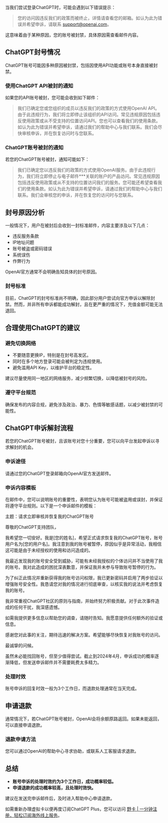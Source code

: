 当我们尝试登录ChatGPT时，可能会遇到以下错误提示：

> 您的访问因违反我们的政策而被终止，详情请查看您的邮箱。如认为此为错误并希望申诉，请联系 support@openai.com。

这意味着由于某种原因，您的账号被封禁，具体原因需查看邮件内容。

## ChatGPT封号情况

ChatGPT账号可能因多种原因被封禁，包括因使用API功能或账号本身直接被封禁。

### 使用ChatGPT API被封的通知

如果您的API账号被封，您可能会收到如下邮件：

> 我们已确定您或您组织的成员以违反我们的政策的方式使用OpenAI API。由于此违规行为，我们将立即停止该组织的API访问。常见违规原因包括违反使用政策或从不受支持的位置访问API。您也可以查看我们的使用条款。如认为此为错误并希望申诉，请通过我们的帮助中心与我们联系。我们会尽快审核申诉，并在恢复访问时与您联系。

### ChatGPT账号被封的通知

若您的ChatGPT账号被封，通知可能如下：

> 我们已确定您以违反我们的政策的方式使用OpenAI服务。由于此违规行为，我们将立即停止与电子邮件***关联的账户的产品访问。常见违规原因包括违反使用政策或从不支持的位置访问我们的服务。您可能还希望查看我们的使用条款。如认为此为错误并希望申诉，请通过我们的帮助中心与我们联系。我们会审核您的申诉，并在恢复您的访问时与您联系。

## 封号原因分析

一般情况下，用户在被封后会收到一封标准邮件，内容主要涉及以下几点：

- 违反服务条款
- IP地址问题
- 账号被盗或密码错误
- 系统误伤
- 作弊行为

OpenAI官方通常不会明确告知具体的封号原因。

### 封号标准

目前，ChatGPT的封号标准尚不明确，因此部分用户尝试向官方申诉以解除封禁。然而，并非所有申诉都能成功解封，且在更严重的情况下，充值金额可能无法退回。

## 合理使用ChatGPT的建议

### 避免切换网络

- 不要随意更换IP，特别是在封号高发区。
- 同时在多个地方登录可能会被判定为违规使用。
- 避免滥用API Key，以维护平台的稳定性。

建议尽量使用同一地区的网络服务，减少频繁切换，以降低被封号的风险。

### 遵守平台规范

确保发布的内容合规，避免涉及政治、暴力、色情等敏感话题，以减少被封禁的可能性。

## ChatGPT申诉解封流程

若您的ChatGPT账号被封，且该账号对您十分重要，您可以向平台发起申诉以寻求解封的机会。

### 申诉途径

请通过您的ChatGPT登录邮箱向OpenAI官方发送邮件。

### 申诉内容模板

在邮件中，您可以说明账号的重要性，表明您认为账号可能被盗用或误封，并保证将遵守平台规则。以下是一个申诉邮件的模板：


主题：请求立即审核并恢复我的ChatGPT账号

尊敬的ChatGPT支持团队，

我希望您一切安好。我是[您的姓名]，希望正式请求恢复我的ChatGPT账号，账号用户名为[您的用户名]。我注意到我的账号被暂停，原因似乎是异常活动，我相信这可能是由于未经授权的使用和访问造成的。

我最近发现我的账号安全受到威胁，可能有未经我授权的个体访问并不当使用了我的账号。我对此造成的困扰深表歉意，并保证我并未参与导致账号暂停的行为。

为了纠正此情况并重新获得我的账号访问权限，我已更新密码并启用了两步验证以增强账号安全性。我恳请您对我的情况进行彻底审查，以核实我的说法并考虑恢复我的账号。

我非常重视ChatGPT社区的原则与指南，并始终努力积极贡献。对于此次事件造成的任何干扰，我深感遗憾。

如需我提供更多信息以帮助您的调查，请随时告知。我愿意提供任何额外的验证或信息。

感谢您对此事的关注，期待迅速的解决方案。希望能够尽快恢复对我账号的访问。

最诚挚的问候。


虽然未必能找回账号，但至少值得尝试。截止到2024年4月，申诉成功的概率逐渐降低，但发送申诉邮件并不需要耗费太多精力。

### 处理时效

账号申诉的回复时效一般为3个工作日，而退款处理通常在当天完成。

## 申请退款

通常情况下，若ChatGPT账号被封，OpenAI会将余额原路返回。如果未能返回，可以直接申请退款。

### 退款申请方法

您可以通过OpenAI的帮助中心寻求协助，或联系人工客服请求退款。

## 总结

- **账号申诉的处理时效约为3个工作日，成功概率较低。**
- **申请退款的成功概率较高，且处理时效快。**

建议在发送完申诉邮件后，及时进入帮助中心申请退款。

如需重新办理虚拟卡以便再度订阅ChatGPT Plus，您可以访问 [野卡 | 一分钟注册，轻松订阅海外线上服务](https://bit.ly/bewildcard)。